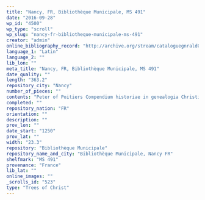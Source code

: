 ```yaml
---
title: "Nancy, FR, Bibliothèque Municipale, MS 491"
date: "2016-09-28"
wp_id: "4500"
wp_type: "scroll"
wp_slug: "nancy-fr-bibliotheque-municipale-ms-491"
creator: "admin"
online_bibliography_record: "http://archive.org/stream/cataloguegnrald00livrgoog#page/n220/mode/2up"
language_1: "Latin"
language_2: ""
lib_lon: ""
meta_title: "Nancy, FR, Bibliothèque Municipale, MS 491"
date_quality: ""
length: "363.2"
repository_city: "Nancy"
number_of_pieces: ""
contents: "Peter of Poitiers Compendium historiae in genealogia Christi."
completed: ""
repository_nation: "FR"
orientation: ""
description: ""
prov_lon: ""
date_start: "1250"
prov_lat: ""
width: "23.3"
repository: "Bibliothèque Municipale"
repository_name_and_city: "Bibliothèque Municipale, Nancy FR"
shelfmark: "MS 491"
provenance: "France"
lib_lat: ""
online_images: ""
_scrolls_id: "523"
type: "Trees of Christ"
---
```



